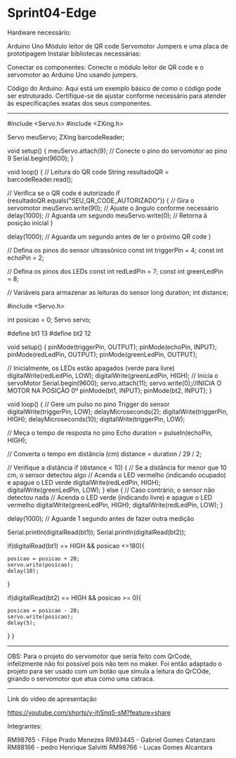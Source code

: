 # Sprint04-Edge


Hardware necessário:

Arduino Uno
Módulo leitor de QR code
Servomotor
Jumpers e uma placa de prototipagem
Instalar bibliotecas necessárias:

Conectar os componentes:
Conecte o módulo leitor de QR code e o servomotor ao Arduino Uno usando jumpers.

Código do Arduino:
Aqui está um exemplo básico de como o código pode ser estruturado. Certifique-se de ajustar conforme necessário para atender às especificações exatas dos seus componentes.

---------------------------------------------------------------------------------

#include <Servo.h>
#include <ZXing.h>

Servo meuServo;
ZXing barcodeReader;

void setup() {
  meuServo.attach(9); // Conecte o pino do servomotor ao pino 9
  Serial.begin(9600);
}

void loop() {
  // Leitura do QR code
  String resultadoQR = barcodeReader.read();
  
  // Verifica se o QR code é autorizado
  if (resultadoQR.equals("SEU_QR_CODE_AUTORIZADO")) {
    // Gira o servomotor
    meuServo.write(90); // Ajuste o ângulo conforme necessário
    delay(1000); // Aguarda um segundo
    meuServo.write(0); // Retorna à posição inicial
  }

  delay(1000); // Aguarda um segundo antes de ler o próximo QR code
}




// Defina os pinos do sensor ultrassônico
const int triggerPin = 4;
const int echoPin = 2;

// Defina os pinos dos LEDs
const int redLedPin = 7;
const int greenLedPin = 8;

// Variáveis para armazenar as leituras do sensor
long duration;
int distance;

#include <Servo.h>

int posicao = 0;
Servo servo;

#define bt1 13
#define bt2 12


void setup() {
  pinMode(triggerPin, OUTPUT);
  pinMode(echoPin, INPUT);
  pinMode(redLedPin, OUTPUT);
  pinMode(greenLedPin, OUTPUT);

  // Inicialmente, os LEDs estão apagados (verde para livre)
  digitalWrite(redLedPin, LOW);
  digitalWrite(greenLedPin, HIGH);
  // Inicia o servoMotor
  Serial.begin(9600);
  servo.attach(11);
  servo.write(0);//INICIA O MOTOR NA POSIÇÃO 0º
  pinMode(bt1, INPUT);
  pinMode(bt2, INPUT);
}


void loop() {
  // Gere um pulso no pino Trigger do sensor
  digitalWrite(triggerPin, LOW);
  delayMicroseconds(2);
  digitalWrite(triggerPin, HIGH);
  delayMicroseconds(10);
  digitalWrite(triggerPin, LOW);

  // Meça o tempo de resposta no pino Echo
  duration = pulseIn(echoPin, HIGH);

  // Converta o tempo em distância (cm)
  distance = duration / 29 / 2;

  // Verifique a distância
  if (distance < 10) {
    // Se a distância for menor que 10 cm, o sensor detectou algo
    // Acenda o LED vermelho (indicando ocupado) e apague o LED verde
    digitalWrite(redLedPin, HIGH);
    digitalWrite(greenLedPin, LOW);
  } else {
    // Caso contrário, o sensor não detectou nada
    // Acenda o LED verde (indicando livre) e apague o LED vermelho
    digitalWrite(greenLedPin, HIGH);
    digitalWrite(redLedPin, LOW);
  }

  delay(1000); // Aguarde 1 segundo antes de fazer outra medição


Serial.println(digitalRead(bt1));
Serial.println(digitalRead(bt2));
  
  if(digitalRead(bt1) == HIGH && posicao <=180){
    
    posicao = posicao + 20;
    servo.write(posicao);
    delay(10);
  }
  
  if(digitalRead(bt2) == HIGH && posicao >= 0){
    
    posicao = posicao - 20;
    servo.write(posicao);
    delay(5);
  }
}


-----------------------------------------------------------------

OBS: Para o projeto do servomotor que seria feito com QrCode, infelizmente não foi possivel pois não tem no maker.
Foi então adaptado o projeto para ser usado com um botão que simula a leitura do QrCOde, girando o servomotor que atua como uma catraca.

-----------------------------------------------------------------

Link do video de apresentação


https://youtube.com/shorts/v-ihSnq5-sM?feature=share




Integrantes:

RM98765 - Filipe Prado Menezes
RM93445 - Gabriel Gomes Catanzaro
RM88166 - pedro Henrique Salvitti
RM98766 - Lucas Gomes Alcantara

